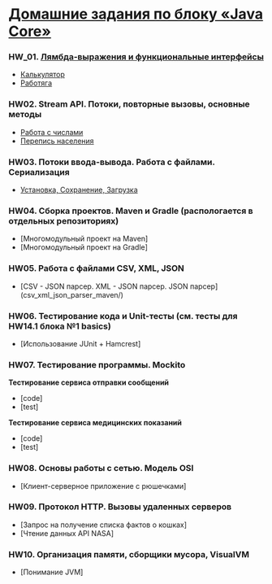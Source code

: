 # [Домашние задания по блоку «Java Core»](https://github.com/netology-code/jd-homeworks#3-%D0%B4%D0%BE%D0%BC%D0%B0%D1%88%D0%BD%D0%B8%D0%B5-%D0%B7%D0%B0%D0%B4%D0%B0%D0%BD%D0%B8%D1%8F-%D0%BF%D0%BE-%D0%BA%D1%83%D1%80%D1%81%D1%83-java-core)

### HW_01. [Лямбда-выражения и функциональные интерфейсы](https://github.com/netology-code/jd-homeworks/tree/master/lambda)
* [Калькулятор](LamdaFunctions/lambda_calculator)
* [Работяга](LamdaFunctions/lambda_worker)

### HW02. Stream API. Потоки, повторные вызовы, основные методы
* [Работа с числами](StreamAPI/WorkWithNambers)
* [Перепись населения](StreamAPI/Population_Census)

### HW03. Потоки ввода-вывода. Работа с файлами. Сериализация
* [Установка, Сохранение, Загрузка](File_Zip_Streams)

### HW04. Сборка проектов. Maven и Gradle (распологается в отдельных репозиториях)
* [Многомодульный проект на Maven]
* [Многомодульный проект на Gradle]

### HW05. Работа с файлами CSV, XML, JSON
* [CSV - JSON парсер. XML - JSON парсер. JSON парсер] (csv_xml_json_parser_maven/)

### HW06. Тестирование кода и Unit-тесты (см. тесты для HW14.1 блока №1 basics)
* [Использование JUnit + Hamcrest]

### HW07. Тестирование программы. Mockito
**Тестирование сервиса отправки сообщений**
* [code]
* [test]

**Тестирование сервиса медицинских показаний**
* [code]
* [test]

### HW08. Основы работы с сетью. Модель OSI
* [Клиент-серверное приложение с рюшечками]

### HW09. Протокол HTTP. Вызовы удаленных серверов
* [Запрос на получение списка фактов о кошках]
* [Чтение данных API NASA]

### HW10. Организация памяти, сборщики мусора, VisualVM
* [Понимание JVM]
